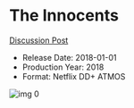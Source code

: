# The Innocents

[Discussion Post](https://www.avsforum.com/threads/bass-eq-for-filtered-movies.2995212/post-59907666)

* Release Date: 2018-01-01
* Production Year: 2018
* Format: Netflix DD+ ATMOS

![img 0](https://i.imgur.com/cSONqxl.jpg)

